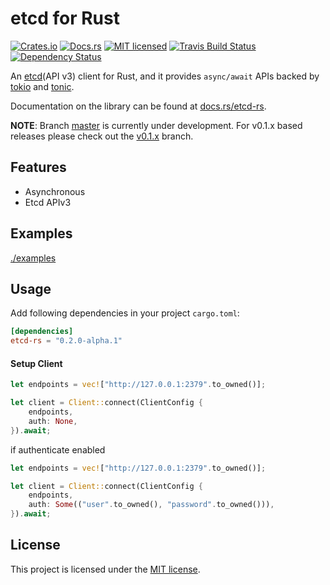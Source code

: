 etcd for Rust
====

[![Crates.io][crates-badge]][crates-url]
[![Docs.rs][docs-badge]][docs-url]
[![MIT licensed][mit-badge]][mit-url]
[![Travis Build Status][travis-badge]][travis-url]
[![Dependency Status][deps-badge]][deps-url]

[crates-badge]: https://img.shields.io/crates/v/etcd-rs.svg
[crates-url]: https://crates.io/crates/etcd-rs
[docs-badge]: https://docs.rs/etcd-rs/badge.svg
[docs-url]: https://docs.rs/etcd-rs
[mit-badge]: https://img.shields.io/badge/license-MIT-blue.svg
[mit-url]: LICENSE-MIT
[travis-badge]: https://travis-ci.org/ccc13/etcd-rs.svg?branch=master
[travis-url]: https://travis-ci.org/ccc13/etcd-rs
[deps-badge]: https://deps.rs/repo/github/ccc13/etcd-rs/status.svg
[deps-url]: https://deps.rs/repo/github/ccc13/etcd-rs


An [etcd](https://github.com/etcd-io/etcd)(API v3) client for Rust, and it provides `async/await` APIs backed by [tokio](https://github.com/tokio-rs/tokio) and [tonic](https://github.com/hyperium/tonic).

Documentation on the library can be found at [docs.rs/etcd-rs](https://docs.rs/etcd-rs).

**NOTE**: Branch [master](https://github.com/ccc13/etcd-rs/tree/master) is currently under development. For v0.1.x based releases please check out the [v0.1.x](https://github.com/ccc13/etcd-rs/tree/v0.1.x) branch.

Features
----

- Asynchronous
- Etcd APIv3

Examples
----

[./examples](./examples)

Usage
----

Add following dependencies in your project `cargo.toml`:

```toml
[dependencies]
etcd-rs = "0.2.0-alpha.1"
```

#### Setup Client

```rust
let endpoints = vec!["http://127.0.0.1:2379".to_owned()];

let client = Client::connect(ClientConfig {
    endpoints,
    auth: None,
}).await;
```

if authenticate enabled

```rust
let endpoints = vec!["http://127.0.0.1:2379".to_owned()];

let client = Client::connect(ClientConfig {
    endpoints,
    auth: Some(("user".to_owned(), "password".to_owned())),
}).await;
```

License
----

This project is licensed under the [MIT license](LICENSE).
